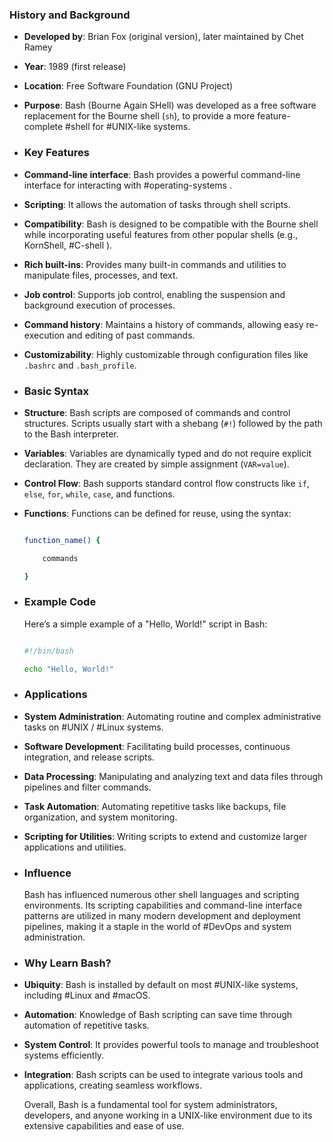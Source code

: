 ### **History and Background**
- **Developed by**: Brian Fox (original version), later maintained by Chet Ramey
- **Year**: 1989 (first release)
- **Location**: Free Software Foundation (GNU Project)
- **Purpose**: Bash (Bourne Again SHell) was developed as a free software replacement for the Bourne shell (`sh`), to provide a more feature-complete #shell for #UNIX-like systems.
- ### **Key Features**
- **Command-line interface**: Bash provides a powerful command-line interface for interacting with #operating-systems .
- **Scripting**: It allows the automation of tasks through shell scripts.
- **Compatibility**: Bash is designed to be compatible with the Bourne shell while incorporating useful features from other popular shells (e.g., KornShell, #C-shell ).
- **Rich built-ins**: Provides many built-in commands and utilities to manipulate files, processes, and text.
- **Job control**: Supports job control, enabling the suspension and background execution of processes.
- **Command history**: Maintains a history of commands, allowing easy re-execution and editing of past commands.
- **Customizability**: Highly customizable through configuration files like `.bashrc` and `.bash_profile`.
- ### **Basic Syntax**
- **Structure**: Bash scripts are composed of commands and control structures. Scripts usually start with a shebang (`#!`) followed by the path to the Bash interpreter.
- **Variables**: Variables are dynamically typed and do not require explicit declaration. They are created by simple assignment (`VAR=value`).
- **Control Flow**: Bash supports standard control flow constructs like `if`, `else`, `for`, `while`, `case`, and functions.
- **Functions**: Functions can be defined for reuse, using the syntax:
  
  ```sh
  
  function_name() {
  
      commands
  
  }
  
  ```
- ### **Example Code**
  
  Here’s a simple example of a "Hello, World!" script in Bash:
  
  ```sh
  
  #!/bin/bash
  
  echo "Hello, World!"
  
  ```
- ### **Applications**
- **System Administration**: Automating routine and complex administrative tasks on #UNIX / #Linux systems.
- **Software Development**: Facilitating build processes, continuous integration, and release scripts.
- **Data Processing**: Manipulating and analyzing text and data files through pipelines and filter commands.
- **Task Automation**: Automating repetitive tasks like backups, file organization, and system monitoring.
- **Scripting for Utilities**: Writing scripts to extend and customize larger applications and utilities.
- ### **Influence**
  
  Bash has influenced numerous other shell languages and scripting environments. Its scripting capabilities and command-line interface patterns are utilized in many modern development and deployment pipelines, making it a staple in the world of #DevOps and system administration.
- ### **Why Learn Bash?**
- **Ubiquity**: Bash is installed by default on most #UNIX-like systems, including #Linux and #macOS.
- **Automation**: Knowledge of Bash scripting can save time through automation of repetitive tasks.
- **System Control**: It provides powerful tools to manage and troubleshoot systems efficiently.
- **Integration**: Bash scripts can be used to integrate various tools and applications, creating seamless workflows.
  
  Overall, Bash is a fundamental tool for system administrators, developers, and anyone working in a UNIX-like environment due to its extensive capabilities and ease of use.